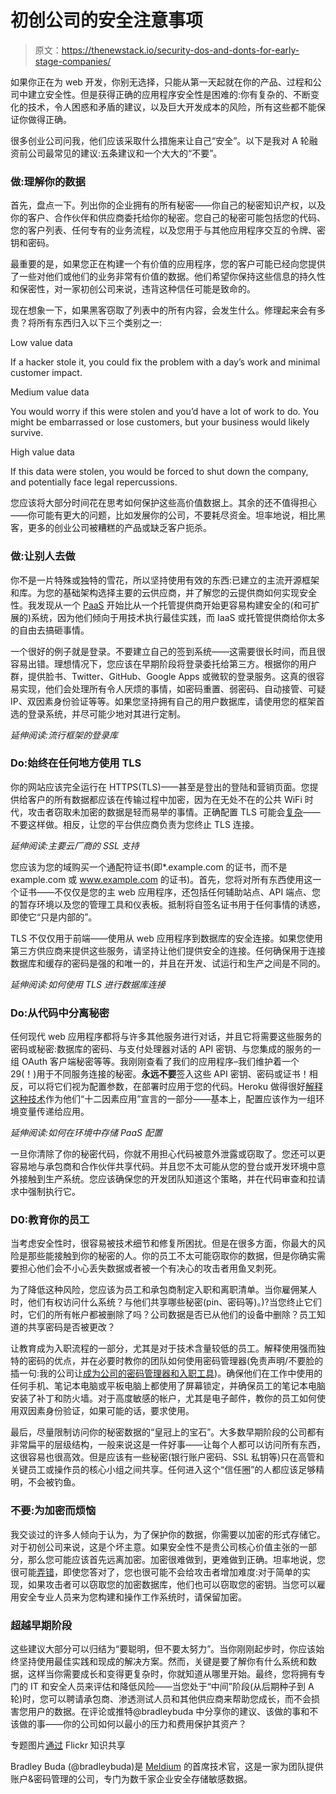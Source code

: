 # 初创公司的安全注意事项

> 原文：<https://thenewstack.io/security-dos-and-donts-for-early-stage-companies/>

如果你正在为 web 开发，你别无选择，只能从第一天起就在你的产品、过程和公司中建立安全性。但是获得正确的应用程序安全性是困难的:你有复杂的、不断变化的技术，令人困惑和矛盾的建议，以及巨大开发成本的风险，所有这些都不能保证你做得正确。

很多创业公司问我，他们应该采取什么措施来让自己“安全”。以下是我对 A 轮融资前公司最常见的建议:五条建议和一个大大的“不要”。

### 做:理解你的数据

首先，盘点一下。列出你的企业拥有的所有秘密——你自己的秘密知识产权，以及你的客户、合作伙伴和供应商委托给你的秘密。您自己的秘密可能包括您的代码、您的客户列表、任何专有的业务流程，以及您用于与其他应用程序交互的令牌、密钥和密码。

最重要的是，如果您正在构建一个有价值的应用程序，您的客户可能已经向您提供了一些对他们或他们的业务非常有价值的数据。他们希望你保持这些信息的持久性和保密性，对一家初创公司来说，违背这种信任可能是致命的。

现在想象一下，如果黑客窃取了列表中的所有内容，会发生什么。修理起来会有多贵？将所有东西归入以下三个类别之一:

Low value data

If a hacker stole it, you could fix the problem with a day’s work and minimal customer impact.

Medium value data

You would worry if this were stolen and you’d have a lot of work to do. You might be embarrassed or lose customers, but your business would likely survive.

High value data

If this data were stolen, you would be forced to shut down the company, and potentially face legal repercussions.

您应该将大部分时间花在思考如何保护这些高价值数据上。其余的还不值得担心——你可能有更大的问题，比如发展你的公司，不要耗尽资金。坦率地说，相比黑客，更多的创业公司被糟糕的产品或缺乏客户扼杀。

### 做:让别人去做

你不是一片特殊或独特的雪花，所以坚持使用有效的东西:已建立的主流开源框架和库。为您的基础架构选择主要的云供应商，并了解您的云提供商如何实现安全性。我发现从一个 [PaaS](https://en.wikipedia.org/wiki/Cloud_computing#Platform_as_a_service_.28PaaS.29) 开始比从一个托管提供商开始更容易构建安全的(和可扩展的)系统，因为他们倾向于用技术执行最佳实践，而 IaaS 或托管提供商给你太多的自由去搞砸事情。

一个很好的例子就是登录。不要建立自己的签到系统——这需要很长时间，而且很容易出错。理想情况下，您应该在早期阶段将登录委托给第三方。根据你的用户群，提供脸书、Twitter、GitHub、Google Apps 或微软的登录服务。这真的很容易实现，他们会处理所有令人厌烦的事情，如密码重置、弱密码、自动接管、可疑 IP、双因素身份验证等等。如果您坚持拥有自己的用户数据库，请使用您的框架首选的登录系统，并尽可能少地对其进行定制。

*延伸阅读:流行框架的登录库*

### Do:始终在任何地方使用 TLS

你的网站应该完全运行在 HTTPS(TLS)——甚至是登出的登陆和营销页面。您提供给客户的所有数据都应该在传输过程中加密，因为在无处不在的公共 WiFi 时代，攻击者窃取未加密的数据是轻而易举的事情。正确配置 TLS 可能会[复杂](https://googleonlinesecurity.blogspot.com/2013/11/a-roster-of-tls-cipher-suites-weaknesses.html)——不要这样做。相反，让您的平台供应商负责为您终止 TLS 连接。

*延伸阅读:主要云厂商的 SSL 支持*

您应该为您的域购买一个通配符证书(即*.example.com 的证书，而不是 example.com 或 www.example.com 的证书)。首先，您将对所有东西使用这一个证书——不仅仅是您的主 web 应用程序，还包括任何辅助站点、API 端点、您的暂存环境以及您的管理工具和仪表板。抵制将自签名证书用于任何事情的诱惑，即使它“只是内部的”。

TLS 不仅仅用于前端——使用从 web 应用程序到数据库的安全连接。如果您使用第三方供应商来提供这些服务，请坚持让他们提供安全的连接。任何确保用于连接数据库和缓存的密码是强的和唯一的，并且在开发、试运行和生产之间是不同的。

*延伸阅读:如何使用 TLS 进行数据库连接*

### Do:从代码中分离秘密

任何现代 web 应用程序都将与许多其他服务进行对话，并且它将需要这些服务的密码或秘密:数据库的密码、与支付处理器对话的 API 密钥、与您集成的服务的一组 OAuth 客户端秘密等等。我刚刚查看了我们的应用程序–我们维护着一个 29(！)用于不同服务连接的秘密。**永远不要**签入这些 API 密钥、密码或证书！相反，可以将它们视为配置参数，在部署时应用于您的代码。Heroku 做得很好[解释这种技术](http://12factor.net/config)作为他们“十二因素应用”宣言的一部分——基本上，配置应该作为一组环境变量传递给应用。

*延伸阅读:如何在环境中存储 PaaS 配置*

一旦你清除了你的秘密代码，你就不用担心代码被意外泄露或窃取了。您还可以更容易地与承包商和合作伙伴共享代码。并且您不太可能从您的登台或开发环境中意外接触到生产系统。您应该确保您的开发团队知道这个策略，并在代码审查和拉请求中强制执行它。

### D0:教育你的员工

当考虑安全性时，很容易被技术细节和修复所困扰。但是在很多方面，你最大的风险是那些能接触到你的秘密的人。你的员工不太可能窃取你的数据，但是你确实需要担心他们会不小心丢失数据或者被一个有决心的攻击者用鱼叉刺死。

为了降低这种风险，您应该为员工和承包商制定入职和离职清单。当你雇佣某人时，他们有权访问什么系统？与他们共享哪些秘密(pin、密码等)。)?当您终止它们时，它们的所有帐户都被删除了吗？公司数据是否已从他们的设备中删除？员工知道的共享密码是否被更改？

让教育成为入职流程的一部分，尤其是对于技术含量较低的员工。解释使用强而独特的密码的优点，并在必要时教你的团队如何使用密码管理器(免责声明/不要脸的插一句:我的公司让[成为公司的密码管理器和入职工具](https://www.meldium.com/))。确保他们在工作中使用的任何手机、笔记本电脑或平板电脑上都使用了屏幕锁定，并确保员工的笔记本电脑安装了补丁和防火墙。对于高度敏感的帐户，尤其是电子邮件，教你的员工如何使用双因素身份验证，如果可能的话，要求使用。

最后，尽量限制访问你的秘密数据的“皇冠上的宝石”。大多数早期阶段的公司都有非常扁平的层级结构，一般来说这是一件好事——让每个人都可以访问所有东西，这很容易也很高效。但是应该有一些秘密(银行账户密码、SSL 私钥等)只在高管和关键员工或操作员的核心小组之间共享。任何进入这个“信任圈”的人都应该足够精明，不会被钓鱼。

### 不要:为加密而烦恼

我交谈过的许多人倾向于认为，为了保护你的数据，你需要以加密的形式存储它。对于初创公司来说，这是个坏主意。如果安全性不是贵公司核心价值主张的一部分，那么您可能应该首先远离加密。加密很难做到，更难做到正确。坦率地说，您很可能[弄错](http://blog.cryptographyengineering.com/2011/09/bram-cohen-corrected.html)，即使您答对了，您也很可能不会给攻击者增加难度:对于简单的实现，如果攻击者可以窃取您的加密数据库，他们也可以窃取您的密钥。当您可以雇用安全专业人员来为您构建和操作工作系统时，请保留加密。

### 超越早期阶段

这些建议大部分可以归结为“要聪明，但不要太努力”。当你刚刚起步时，你应该始终坚持使用最佳实践和现成的解决方案。然而，关键是要了解你有什么系统和数据，这样当你需要成长和变得更复杂时，你就知道从哪里开始。最终，您将拥有专门的 IT 和安全人员来评估和降低风险——当您处于“中间”阶段(从后期种子到 A 轮)时，您可以聘请承包商、渗透测试人员和其他供应商来帮助您成长，而不会损害您用户的数据。在评论或推特@bradleybuda 中分享你的建议、该做的事和不该做的事——你的公司如何以最小的压力和费用保护其资产？

专题图片[通过](https://www.flickr.com/photos/atin800/6286864436/in/photolist-azxPLq-9xCgVJ-azgueH-62J5N-ieNFS5-dSoqGF-7PBNhi-aCNFfA-ekHaw7-4ftKz8-c7PG79-7PBNmR-7PFM3J-7PBNk8-7PBNiV-7PFM1u-5BeBTs-dWTUW3-iAdxAr-cGzYgL-kiPbpT-4xjjFu-gokfXF-m8XykT-5Nodfq-7rd88u) Flickr 知识共享

Bradley Buda (@bradleybuda)是 [Meldium](https://www.meldium.com) 的首席技术官，这是一家为团队提供账户&密码管理的公司，专门为数千家企业安全存储敏感数据。

<svg xmlns:xlink="http://www.w3.org/1999/xlink" viewBox="0 0 68 31" version="1.1"><title>Group</title> <desc>Created with Sketch.</desc></svg>